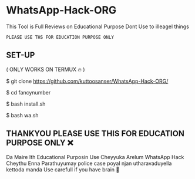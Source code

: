 # WhatsApp-Hack-ORG
This Tool is Full Reviews on Educational Purpose Dont Use to illeagel things






```PLEASE USE THS FOR EDUCATION PURPOSE ONLY```



## SET-UP 



( ONLY WORKS ON TERMUX 🔥 )



 $ git clone https://github.com/kuttoosanser/WhatsApp-Hack-ORG/

 $ cd fancynumber

 $ bash install.sh

 $ bash wa.sh

## THANKYOU  PLEASE USE THIS FOR EDUCATION PURPOSE ONLY ❌



Da Maire Ith Educational Purposin Use Cheyyuka Arelum WhatsApp Hack Cheythu Enna Parathuyumay police case poyal njan utharavaduyella kettoda manda Use carefull if you have brain 🥶


